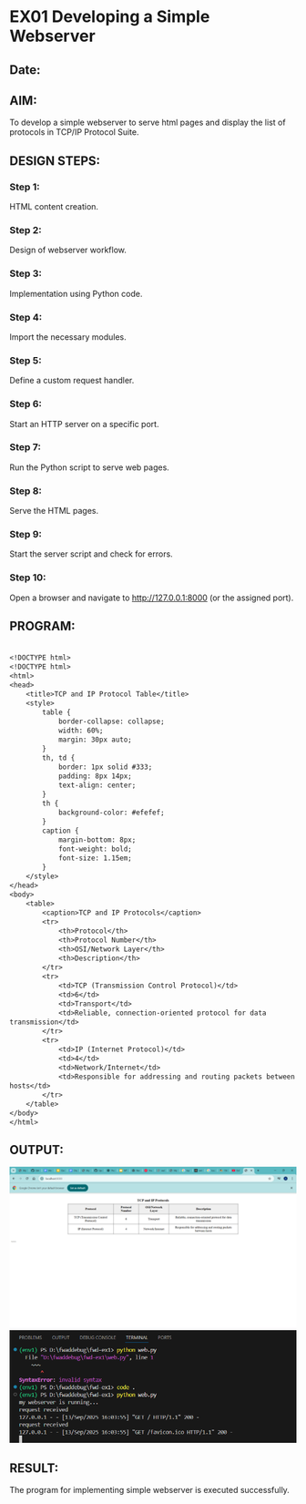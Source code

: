 # EX01 Developing a Simple Webserver
## Date:

## AIM:
To develop a simple webserver to serve html pages and display the list of protocols in TCP/IP Protocol Suite.

## DESIGN STEPS:
### Step 1: 
HTML content creation.

### Step 2:
Design of webserver workflow.

### Step 3:
Implementation using Python code.

### Step 4:
Import the necessary modules.

### Step 5:
Define a custom request handler.

### Step 6:
Start an HTTP server on a specific port.

### Step 7:
Run the Python script to serve web pages.

### Step 8:
Serve the HTML pages.

### Step 9:
Start the server script and check for errors.

### Step 10:
Open a browser and navigate to http://127.0.0.1:8000 (or the assigned port).

## PROGRAM:
~~~

<!DOCTYPE html>
<!DOCTYPE html>
<html>
<head>
    <title>TCP and IP Protocol Table</title>
    <style>
        table {
            border-collapse: collapse;
            width: 60%;
            margin: 30px auto;
        }
        th, td {
            border: 1px solid #333;
            padding: 8px 14px;
            text-align: center;
        }
        th {
            background-color: #efefef;
        }
        caption {
            margin-bottom: 8px;
            font-weight: bold;
            font-size: 1.15em;
        }
    </style>
</head>
<body>
    <table>
        <caption>TCP and IP Protocols</caption>
        <tr>
            <th>Protocol</th>
            <th>Protocol Number</th>
            <th>OSI/Network Layer</th>
            <th>Description</th>
        </tr>
        <tr>
            <td>TCP (Transmission Control Protocol)</td>
            <td>6</td>
            <td>Transport</td>
            <td>Reliable, connection-oriented protocol for data transmission</td>
        </tr>
        <tr>
            <td>IP (Internet Protocol)</td>
            <td>4</td>
            <td>Network/Internet</td>
            <td>Responsible for addressing and routing packets between hosts</td>
        </tr>
    </table>
</body>
</html>
~~~

## OUTPUT:



![alt text](<Screenshot 2025-09-13 160413.png>)
![alt text](<Screenshot 2025-09-13 160440.png>)






## RESULT:
The program for implementing simple webserver is executed successfully.

